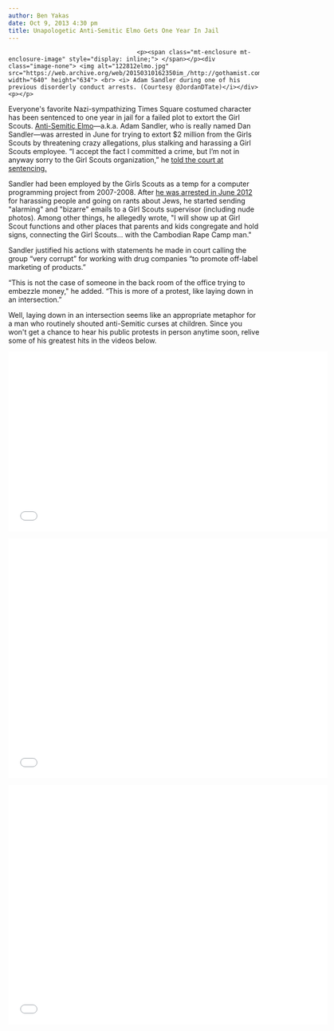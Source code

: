 ```yaml
---
author: Ben Yakas
date: Oct 9, 2013 4:30 pm
title: Unapologetic Anti-Semitic Elmo Gets One Year In Jail
---
```


	
										<p><span class="mt-enclosure mt-enclosure-image" style="display: inline;"> </span></p><div class="image-none"> <img alt="122812elmo.jpg" src="https://web.archive.org/web/20150310162350im_/http://gothamist.com/attachments/nyc_arts_john/122812elmo.jpg" width="640" height="634"> <br> <i> Adam Sandler during one of his previous disorderly conduct arrests. (Courtesy @JordanDTate)</i></div> <p></p>

<p>Everyone&apos;s favorite Nazi-sympathizing Times Square costumed character has been sentenced to one year in jail for a failed plot to extort the Girl Scouts. <a href="https://web.archive.org/web/20150310162350/http://gothamist.com/tags/antisemiticelmo">Anti-Semitic Elmo</a>&#x2014;a.k.a. Adam Sandler, who is really named Dan Sandler&#x2014;was arrested in June for trying to extort $2 million from the Girls Scouts by threatening crazy allegations, plus stalking and harassing a Girl Scouts employee. &#x201C;I accept the fact I committed a crime, but I&#x2019;m not in anyway sorry to the Girl Scouts organization,&#x201D; he <a href="https://web.archive.org/web/20150310162350/http://nypost.com/2013/10/09/evil-elmo-gets-year-in-jail-for-girl-scouts-extort-plot/">told the court at sentencing.</a></p>

<p>Sandler had been employed by the Girls Scouts as a temp for a computer programming project from 2007-2008. After <a href="https://web.archive.org/web/20150310162350/http://gothamist.com/2013/09/18/anti-semitic_elmo_admits_he_tried_t.php">he was arrested in June 2012</a> for harassing people and going on rants about Jews, he started sending &quot;alarming&quot; and &quot;bizarre&quot; emails to a Girl Scouts supervisor (including nude photos). Among other things, he allegedly wrote, &quot;I will show up at Girl Scout functions and other places that parents and kids congregate and hold signs, connecting the Girl Scouts&#x2026; with the Cambodian Rape Camp man.&quot;</p>

<p>Sandler justified his actions with statements he made in court calling the group &#x201C;very corrupt&#x201D; for working with drug companies &#x201C;to promote off-label marketing of products.&#x201D;</p>

<p>&#x201C;This is not the case of someone in the back room of the office trying to embezzle money,&quot; he added. &#x201C;This is more of a protest, like laying down in an intersection.&#x201D;</p>

<p>Well, laying down in an intersection seems like an appropriate metaphor for a man who routinely shouted anti-Semitic curses at children. Since you won&apos;t get a chance to hear his public protests in person anytime soon, relive some of his greatest hits in the videos below.</p>

<p><iframe width="640" height="360" src="//web.archive.org/web/20150310162350if_/http://www.youtube.com/embed/GuouL4WnM9A" frameborder="0" allowfullscreen></iframe></p>

<p><iframe width="640" height="480" src="//web.archive.org/web/20150310162350if_/http://www.youtube.com/embed/jz6TwSsunvY" frameborder="0" allowfullscreen></iframe></p>

<center><iframe width="640" height="480" src="//web.archive.org/web/20150310162350if_/http://www.youtube.com/embed/52JWnleaojE" frameborder="0" allowfullscreen></iframe></center>					
										
									
				